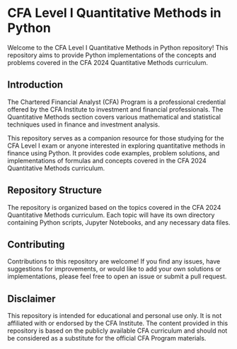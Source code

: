 # CFA Level I Quantitative Methods in Python

Welcome to the CFA Level I Quantitative Methods in Python repository! This repository aims to provide Python implementations of the concepts and problems covered in the CFA 2024 Quantitative Methods curriculum.

## Introduction

The Chartered Financial Analyst (CFA) Program is a professional credential offered by the CFA Institute to investment and financial professionals. The Quantitative Methods section covers various mathematical and statistical techniques used in finance and investment analysis.

This repository serves as a companion resource for those studying for the CFA Level I exam or anyone interested in exploring quantitative methods in finance using Python. It provides code examples, problem solutions, and implementations of formulas and concepts covered in the CFA 2024 Quantitative Methods curriculum.

## Repository Structure

The repository is organized based on the topics covered in the CFA 2024 Quantitative Methods curriculum. Each topic will have its own directory containing Python scripts, Jupyter Notebooks, and any necessary data files.

## Contributing

Contributions to this repository are welcome! If you find any issues, have suggestions for improvements, or would like to add your own solutions or implementations, please feel free to open an issue or submit a pull request.

## Disclaimer

This repository is intended for educational and personal use only. It is not affiliated with or endorsed by the CFA Institute. The content provided in this repository is based on the publicly available CFA curriculum and should not be considered as a substitute for the official CFA Program materials.
